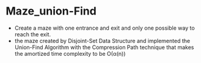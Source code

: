 ﻿# Maze_union-Find
 - Create a maze with one entrance and exit and only one possible way to reach the exit.
- the maze created by Disjoint-Set Data Structure and implemented the Union-Find Algorithm with the Compression Path technique that makes the amortized time complexity to be O(α(n))
